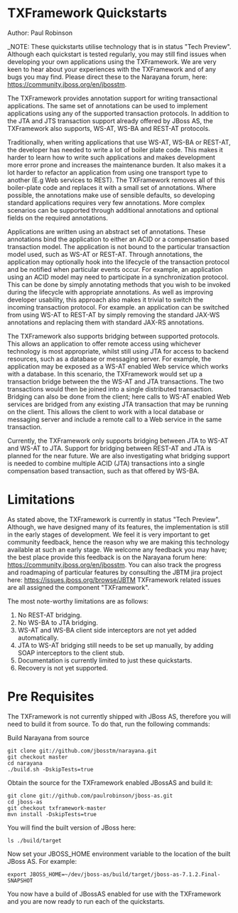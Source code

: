 TXFramework Quickstarts
=======================
Author: Paul Robinson

_NOTE: These quickstarts utilise technology that is in status "Tech Preview". Although each quickstart is tested regularly, you may still find issues when developing your own applications using the TXFramework. We are very keen to hear about your experiences with the TXFramework and of any bugs you may find. Please direct these to the Narayana forum, here: https://community.jboss.org/en/jbosstm.

The TXFramework provides annotation support for writing transactional applications. The same set of annotations can be used to
implement applications using any of the supported transaction protocols. In addition to the JTA and JTS transaction
support already offered by JBoss AS, the TXFramework also supports, WS-AT, WS-BA and REST-AT protocols.

Traditionally, when writing applications that use WS-AT, WS-BA or REST-AT, the developer has needed to write a lot of boiler
plate code. This makes it harder to learn how to write such applications and makes development more error prone and
increases the maintenance burden. It also makes it a lot harder to refactor an application from using one transport type
to another (E.g Web services to REST). The TXFramework removes all of this boiler-plate code and replaces it with a small set
of annotations. Where possible, the annotations make use of sensible defaults, so developing standard applications
requires very few annotations. More complex scenarios can be supported through additional annotations and optional fields
on the required annotations.

Applications are written using an abstract set of annotations. These annotations bind the application to either an ACID or a
compensation based transaction model. The application is not bound to the particular transaction model used, such as WS-AT
or REST-AT. Through annotations, the application may optionally hook into the lifecycle of the transaction protocol and
be notified when particular events occur. For example, an application using an ACID model may need to participate in a
synchronization protocol. This can be done by simply annotating methods that you wish to be invoked during the
lifecycle with appropriate annotations. As well as improving developer usability, this approach also makes it trivial to
switch the incoming transaction protocol. For example. an application can be switched from using WS-AT to REST-AT by simply
removing the standard JAX-WS annotations and replacing them with standard JAX-RS annotations.

The TXFramework also supports bridging between supported protocols. This allows an application to offer remote access
using whichever technology is most appropriate, whilst still using JTA for access to backend resources, such as a database
or messaging server. For example, the application may be exposed as a WS-AT enabled Web service which works with
a database. In this scenario, the TXFramework would set up a transaction bridge between the the WS-AT and JTA transactions.
The two transactions would then be joined into a single distributed transaction. Bridging can also be done from the client;
here calls to WS-AT enabled Web services are bridged from any existing JTA transaction that may be running on the client.
This allows the client to work with a local database or messaging server and include a remote call to a Web service in the
same transaction. 

Currently, the TXFramework only supports bridging between JTA to WS-AT and WS-AT to JTA. Support for bridging between
REST-AT and JTA is planned for the near future. We are also investigating what bridging support is needed to combine
multiple ACID (JTA) transactions into a single compensation based transaction, such as that offered by WS-BA.


Limitations
===========

As stated above, the TXFramework is currently in status "Tech Preview". Although, we have designed many of its features,
the implementation is still in the early stages of development. We feel it is very important to get community feedback,
hence the reason why we are making this technology available at such an early stage. We welcome any feedback you may have;
the best place provide this feedback is on the Narayana forum here: https://community.jboss.org/en/jbosstm. You can also
track the progress and roadmaping of particular features by consulting the JBTM jira project here: https://issues.jboss.org/browse/JBTM
TXFramework related issues are all assigned the component "TXFramework". 

The most note-worthy limitations are as follows:

1. No REST-AT bridging.
2. No WS-BA to JTA bridging.
3. WS-AT and WS-BA client side interceptors are not yet added automatically.
4. JTA to WS-AT bridging still needs to be set up manually, by adding SOAP interceptors to the client stub.
5. Documentation is currently limited to just these quickstarts.
6. Recovery is not yet supported.

Pre Requisites
==============

The TXFramework is not currently shipped with JBoss AS, therefore you will need to build it from source. To do that,
run the following commands:

Build Narayana from source

    git clone git://github.com/jbosstm/narayana.git
    git checkout master
    cd narayana
    ./build.sh -DskipTests=true

Obtain the source for the TXFramework enabled JBossAS and build it:

    git clone git://github.com/paulrobinson/jboss-as.git
    cd jboss-as
    git checkout txframework-master
    mvn install -DskipTests=true

You will find the built version of JBoss here:

    ls ./build/target

Now set your JBOSS_HOME environment variable to the location of the built JBoss AS. For example:

    export JBOSS_HOME=~/dev/jboss-as/build/target/jboss-as-7.1.2.Final-SNAPSHOT

You now have a build of JBossAS enabled for use with the TXFramework and you are now ready to run each of the quickstarts.
